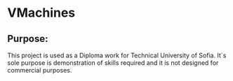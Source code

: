 # VMachines

## Purpose:
This project is used as a Diploma work for Technical University of Sofia. It`s sole purpose is demonstration of skills required and it is not designed for commercial purposes.

